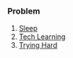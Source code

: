 ### Problem

1. [Sleep](Sleep.md)
2. [Tech Learning](Tech_Learning.md)
3. [Trying Hard](Trying_Hard.md)
